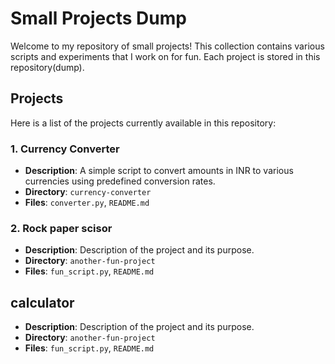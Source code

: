 # Small Projects Dump

Welcome to my repository of small projects! This collection contains various scripts and experiments that I work on for fun. Each project is stored in this repository(dump).

## Projects

Here is a list of the projects currently available in this repository:

### 1. Currency Converter
- **Description**: A simple script to convert amounts in INR to various currencies using predefined conversion rates.
- **Directory**: `currency-converter`
- **Files**: `converter.py`, `README.md`

### 2. Rock paper scisor
- **Description**: Description of the project and its purpose.
- **Directory**: `another-fun-project`
- **Files**: `fun_script.py`, `README.md`

## calculator
- **Description**: Description of the project and its purpose.
- **Directory**: `another-fun-project`
- **Files**: `fun_script.py`, `README.md`

